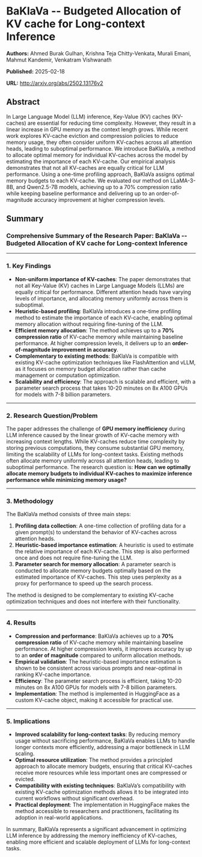 # BaKlaVa -- Budgeted Allocation of KV cache for Long-context Inference

**Authors:** Ahmed Burak Gulhan, Krishna Teja Chitty-Venkata, Murali Emani, Mahmut Kandemir, Venkatram Vishwanath

**Published:** 2025-02-18

**URL:** http://arxiv.org/abs/2502.13176v2

## Abstract

In Large Language Model (LLM) inference, Key-Value (KV) caches (KV-caches)
are essential for reducing time complexity. However, they result in a linear
increase in GPU memory as the context length grows. While recent work explores
KV-cache eviction and compression policies to reduce memory usage, they often
consider uniform KV-caches across all attention heads, leading to suboptimal
performance. We introduce BaKlaVa, a method to allocate optimal memory for
individual KV-caches across the model by estimating the importance of each
KV-cache. Our empirical analysis demonstrates that not all KV-caches are
equally critical for LLM performance. Using a one-time profiling approach,
BaKlaVa assigns optimal memory budgets to each KV-cache. We evaluated our
method on LLaMA-3-8B, and Qwen2.5-7B models, achieving up to a 70\% compression
ratio while keeping baseline performance and delivering up to an
order-of-magnitude accuracy improvement at higher compression levels.

## Summary

### Comprehensive Summary of the Research Paper: **BaKlaVa -- Budgeted Allocation of KV cache for Long-context Inference**

---

### 1. **Key Findings**
- **Non-uniform importance of KV-caches**: The paper demonstrates that not all Key-Value (KV) caches in Large Language Models (LLMs) are equally critical for performance. Different attention heads have varying levels of importance, and allocating memory uniformly across them is suboptimal.
- **Heuristic-based profiling**: BaKlaVa introduces a one-time profiling method to estimate the importance of each KV-cache, enabling optimal memory allocation without requiring fine-tuning of the LLM.
- **Efficient memory allocation**: The method achieves up to a **70% compression ratio** of KV-cache memory while maintaining baseline performance. At higher compression levels, it delivers up to an **order-of-magnitude improvement in accuracy**.
- **Complementary to existing methods**: BaKlaVa is compatible with existing KV-cache optimization techniques like FlashAttention and vLLM, as it focuses on memory budget allocation rather than cache management or computation optimization.
- **Scalability and efficiency**: The approach is scalable and efficient, with a parameter search process that takes 10-20 minutes on 8x A100 GPUs for models with 7-8 billion parameters.

---

### 2. **Research Question/Problem**
The paper addresses the challenge of **GPU memory inefficiency** during LLM inference caused by the linear growth of KV-cache memory with increasing context lengths. While KV-caches reduce time complexity by storing previous computations, they consume substantial GPU memory, limiting the scalability of LLMs for long-context tasks. Existing methods often allocate memory uniformly across all attention heads, leading to suboptimal performance. The research question is: **How can we optimally allocate memory budgets to individual KV-caches to maximize inference performance while minimizing memory usage?**

---

### 3. **Methodology**
The BaKlaVa method consists of three main steps:
1. **Profiling data collection**: A one-time collection of profiling data for a given prompt(s) to understand the behavior of KV-caches across attention heads.
2. **Heuristic-based importance estimation**: A heuristic is used to estimate the relative importance of each KV-cache. This step is also performed once and does not require fine-tuning the LLM.
3. **Parameter search for memory allocation**: A parameter search is conducted to allocate memory budgets optimally based on the estimated importance of KV-caches. This step uses perplexity as a proxy for performance to speed up the search process.

The method is designed to be complementary to existing KV-cache optimization techniques and does not interfere with their functionality.

---

### 4. **Results**
- **Compression and performance**: BaKlaVa achieves up to a **70% compression ratio** of KV-cache memory while maintaining baseline performance. At higher compression levels, it improves accuracy by up to an **order of magnitude** compared to uniform allocation methods.
- **Empirical validation**: The heuristic-based importance estimation is shown to be consistent across various prompts and near-optimal in ranking KV-cache importance.
- **Efficiency**: The parameter search process is efficient, taking 10-20 minutes on 8x A100 GPUs for models with 7-8 billion parameters.
- **Implementation**: The method is implemented in HuggingFace as a custom KV-cache object, making it accessible for practical use.

---

### 5. **Implications**
- **Improved scalability for long-context tasks**: By reducing memory usage without sacrificing performance, BaKlaVa enables LLMs to handle longer contexts more efficiently, addressing a major bottleneck in LLM scaling.
- **Optimal resource utilization**: The method provides a principled approach to allocate memory budgets, ensuring that critical KV-caches receive more resources while less important ones are compressed or evicted.
- **Compatibility with existing techniques**: BaKlaVa’s compatibility with existing KV-cache optimization methods allows it to be integrated into current workflows without significant overhead.
- **Practical deployment**: The implementation in HuggingFace makes the method accessible to researchers and practitioners, facilitating its adoption in real-world applications.

In summary, BaKlaVa represents a significant advancement in optimizing LLM inference by addressing the memory inefficiency of KV-caches, enabling more efficient and scalable deployment of LLMs for long-context tasks.

